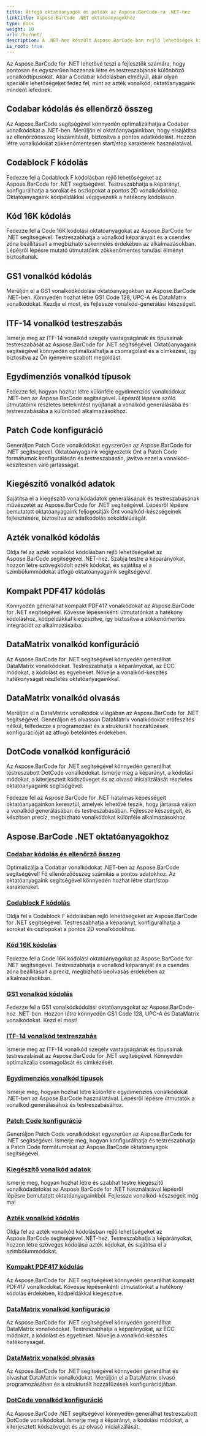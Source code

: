 ```yaml
---
title: Átfogó oktatóanyagok és példák az Aspose.BarCode-ra .NET-hez
linktitle: Aspose.BarCode .NET oktatóanyagokhoz
type: docs
weight: 10
url: /hu/net/
description: A .NET-hez készült Aspose.BarCode-ban rejlő lehetőségek kiaknázása átfogó oktatóanyagok segítségével! A Codabar kódolás elsajátítása, a Codablock F testreszabása, a Code 16K felfedezése és még sok más.
is_root: true
---
```



Az Aspose.BarCode for .NET lehetővé teszi a fejlesztők számára, hogy pontosan és egyszerűen hozzanak létre és testreszabjanak különböző vonalkódtípusokat. Akár a Codabar kódolásban elmélyül, akár olyan speciális lehetőségeket fedez fel, mint az azték vonalkód, oktatóanyagaink mindent lefednek.

## Codabar kódolás és ellenőrző összeg

Az Aspose.BarCode segítségével könnyedén optimalizálhatja a Codabar vonalkódokat a .NET-ben. Merüljön el oktatóanyagainkban, hogy elsajátítsa az ellenőrzőösszeg kiszámítását, biztosítva a pontos adatkódolást. Hozzon létre vonalkódokat zökkenőmentesen start/stop karakterek használatával.

## Codablock F kódolás

Fedezze fel a Codablock F kódolásban rejlő lehetőségeket az Aspose.BarCode for .NET segítségével. Testreszabhatja a képarányt, konfigurálhatja a sorokat és oszlopokat a pontos 2D vonalkódokhoz. Oktatóanyagaink kódpéldákkal végigvezetik a hatékony kódoláson.

## Kód 16K kódolás

Fedezze fel a Code 16K kódolási oktatóanyagokat az Aspose.BarCode for .NET segítségével. Testreszabhatja a vonalkód képarányait és a csendes zóna beállításait a megbízható szkennelés érdekében az alkalmazásokban. Lépésről lépésre mutató útmutatóink zökkenőmentes tanulási élményt biztosítanak.

## GS1 vonalkód kódolás

Merüljön el a GS1 vonalkódkódolási oktatóanyagokban az Aspose.BarCode .NET-ben. Könnyedén hozhat létre GS1 Code 128, UPC-A és DataMatrix vonalkódokat. Kezdje el most, és fejlessze vonalkód-generálási készségeit.

## ITF-14 vonalkód testreszabás

Ismerje meg az ITF-14 vonalkód szegély vastagságának és típusainak testreszabását az Aspose.BarCode for .NET segítségével. Oktatóanyagaink segítségével könnyedén optimalizálhatja a csomagolást és a címkézést, így biztosítva az Ön igényeire szabott megoldást.

## Egydimenziós vonalkód típusok

Fedezze fel, hogyan hozhat létre különféle egydimenziós vonalkódokat .NET-ben az Aspose.BarCode segítségével. Lépésről lépésre szóló útmutatóink részletes betekintést nyújtanak a vonalkód generálásába és testreszabásába a különböző alkalmazásokhoz.

## Patch Code konfiguráció

Generáljon Patch Code vonalkódokat egyszerűen az Aspose.BarCode for .NET segítségével. Oktatóanyagaink végigvezetik Önt a Patch Code formátumok konfigurálásán és testreszabásán, javítva ezzel a vonalkód-készítésben való jártasságát.

## Kiegészítő vonalkód adatok

Sajátítsa el a kiegészítő vonalkódadatok generálásának és testreszabásának művészetét az Aspose.BarCode for .NET segítségével. Lépésről lépésre bemutatott oktatóanyagaink feljogosítják Önt vonalkód-készségeinek fejlesztésére, biztosítva az adatkódolás sokoldalúságát.

## Azték vonalkód kódolás

Oldja fel az azték vonalkód kódolásban rejlő lehetőségeket az Aspose.BarCode segítségével .NET-hez. Szabja testre a képarányokat, hozzon létre szövegkódolt azték kódokat, és sajátítsa el a szimbólummódokat átfogó oktatóanyagaink segítségével.

## Kompakt PDF417 kódolás

Könnyedén generálhat kompakt PDF417 vonalkódokat az Aspose.BarCode for .NET segítségével. Kövesse lépésenkénti útmutatónkat a hatékony kódoláshoz, kódpéldákkal kiegészítve, így biztosítva a zökkenőmentes integrációt az alkalmazásaiba.

## DataMatrix vonalkód konfiguráció

Az Aspose.BarCode for .NET segítségével könnyedén generálhat DataMatrix vonalkódokat. Testreszabhatja a képarányokat, az ECC módokat, a kódolást és egyebeket. Növelje a vonalkód-készítés hatékonyságát részletes oktatóanyagainkkal.

## DataMatrix vonalkód olvasás

Merüljön el a DataMatrix vonalkódok világában az Aspose.BarCode for .NET segítségével. Generáljon és olvasson DataMatrix vonalkódokat erőfeszítés nélkül, felfedezze a programozást és a strukturált hozzáfűzések konfigurációját az átfogó betekintés érdekében.

## DotCode vonalkód konfiguráció

Az Aspose.BarCode for .NET segítségével könnyedén generálhat testreszabott DotCode vonalkódokat. Ismerje meg a képarányt, a kódolási módokat, a kiterjesztett kódszöveget és az olvasó inicializálását részletes oktatóanyagaink segítségével.

Fedezze fel az Aspose.BarCode for .NET hatalmas képességeit oktatóanyagainkon keresztül, amelyek lehetővé teszik, hogy jártassá váljon a vonalkód generálásában és testreszabásában. Fejlessze készségeit, és készítsen precíz, megbízható vonalkódokat különféle alkalmazásokhoz.
## Aspose.BarCode .NET oktatóanyagokhoz
### [Codabar kódolás és ellenőrző összeg](./codabar-encoding-and-checksum/)
Optimalizálja a Codabar vonalkódokat .NET-ben az Aspose.BarCode segítségével! Fő ellenőrzőösszeg számítás a pontos adatokhoz. Az oktatóanyagaink segítségével könnyedén hozhat létre start/stop karaktereket.
### [Codablock F kódolás](./codablock-f-encoding/)
Oldja fel a Codablock F kódolásban rejlő lehetőségeket az Aspose.BarCode for .NET segítségével. Testreszabhatja a képarányt, konfigurálhatja a sorokat és oszlopokat a pontos 2D vonalkódokhoz.
### [Kód 16K kódolás](./code-16k-encoding/)
Fedezze fel a Code 16K kódolási oktatóanyagokat az Aspose.BarCode for .NET segítségével. Testreszabhatja a vonalkód képarányát és a csendes zóna beállításait a precíz, megbízható beolvasás érdekében az alkalmazásokban.
### [GS1 vonalkód kódolás](./gs1-barcode-encoding/)
Fedezze fel a GS1 vonalkódkódolási oktatóanyagokat az Aspose.BarCode-hoz .NET-ben. Hozzon létre könnyedén GS1 Code 128, UPC-A és DataMatrix vonalkódokat. Kezd el most!
### [ITF-14 vonalkód testreszabás](./itf-14-barcode-customization/)
Ismerje meg az ITF-14 vonalkód szegély vastagságának és típusainak testreszabását az Aspose.BarCode for .NET segítségével. Könnyedén optimalizálja csomagolását és címkézését.
### [Egydimenziós vonalkód típusok](./one-dimensional-barcode-types/)
Ismerje meg, hogyan hozhat létre különféle egydimenziós vonalkódokat .NET-ben az Aspose.BarCode használatával. Lépésről lépésre útmutatók a vonalkód generálásához és testreszabásához.
### [Patch Code konfiguráció](./patch-code-configuration/)
Generáljon Patch Code vonalkódokat egyszerűen az Aspose.BarCode for .NET segítségével. Ismerje meg, hogyan konfigurálhatja és testreszabhatja a Patch Code formátumokat az Aspose.BarCode oktatóanyagok segítségével.
### [Kiegészítő vonalkód adatok](./supplemental-barcode-data/)
Ismerje meg, hogyan hozhat létre és szabhat testre kiegészítő vonalkódadatokat az Aspose.BarCode for .NET használatával lépésről lépésre bemutatott oktatóanyagainkból. Fejlessze vonalkód-készségeit még ma!
### [Azték vonalkód kódolás](./aztec-barcode-encoding/)
Oldja fel az azték vonalkód kódolásban rejlő lehetőségeket az Aspose.BarCode segítségével .NET-hez. Testreszabhatja a képarányokat, hozzon létre szöveges kódolású azték kódokat, és sajátítsa el a szimbólummódokat.
### [Kompakt PDF417 kódolás](./compact-pdf417-encoding/)
Az Aspose.BarCode for .NET segítségével könnyedén generálhat kompakt PDF417 vonalkódokat. Kövesse lépésenkénti útmutatónkat a hatékony kódolás érdekében, kódpéldákkal kiegészítve.
### [DataMatrix vonalkód konfiguráció](./datamatrix-barcode-configuration/)
Az Aspose.BarCode for .NET segítségével könnyedén generálhat DataMatrix vonalkódokat. Testreszabhatja a képarányokat, az ECC módokat, a kódolást és egyebeket. Növelje a vonalkód-készítés hatékonyságát.
### [DataMatrix vonalkód olvasás](./datamatrix-barcode-reading/)
Az Aspose.BarCode for .NET segítségével könnyedén generálhat és olvashat DataMatrix vonalkódokat. Merüljön el a DataMatrix olvasó programozásában és a strukturált hozzáfűzések konfigurációjában.
### [DotCode vonalkód konfiguráció](./dotcode-barcode-configuration/)
Az Aspose.BarCode .NET segítségével könnyedén generálhat testreszabott DotCode vonalkódokat. Ismerje meg a képarányt, a kódolási módokat, a kiterjesztett kódszöveget és az olvasó inicializálását.